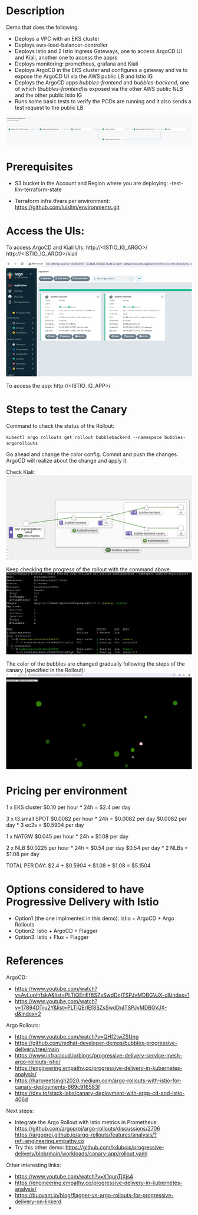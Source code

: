 # Description

Demo that does the following:
- Deploys a VPC with an EKS cluster
- Deploys aws-load-balancer-controller
- Deploys Istio and 2 Istio Ingress Gateways, one to access ArgoCD UI and Kiali, another one to access the app/s
- Deploys monitoring: prometheus, grafana and Kiali
- Deploys ArgoCD in the EKS cluster and configures a gateway and vs to expose the ArgoCD UI via the AWS public LB and Istio IG
- Deploys the ArgoCD apps *bubbles-frontend* and *bubbles-backend*, one of which (*bubbles-frontend*)is exposed via the other AWS public NLB and the other public Istio IG
- Runs some basic tests to verify the PODs are running and it also sends a test request to the public LB
  
![image workflow](./images/workflow.jpg)

# Prerequisites

- S3 bucket in the Account and Region where you are deploying: <environment>-test-llm-terraform-state
  
- Terraform infra.tfvars per environment: https://github.com/luisllm/environments.git


# Access the UIs:

To access ArgoCD and Kiali UIs:
http://<ISTIO_IG_ARGO>/
http://<ISTIO_IG_ARGO>/kiali

![image argocd](./images/argocd.jpg)

To access the app:
http://<ISTIO_IG_APP>/


# Steps to test the Canary

Command to check the status of the Rollout:
```
kubectl argo rollouts get rollout bubblebackend --namespace bubbles-argorollouts
```

Go ahead and change the color config. Commit and push the changes. ArgoCD will realize about the change and apply it:

Check Kiali:
![image kiali](./images/kiali.jpg)

Keep checking the progress of the rollout with the command above.
![image rollout](./images/rollout.jpg)

The color of the bubbles are changed gradually following the steps of the canary (specified in the Rollout):
![image app](./images/app.jpg)



# Pricing per environment

1 x EKS cluster
$0.10 per hour * 24h = $2.4 per day

3 x t3.small SPOT
$0.0082 per hour * 24h =  $0.0082 per day 
$0.0082 per day * 3 ec2s = $0.5904 per day

1 x NATGW
$0.045 per hour * 24h = $1.08 per day

2 x NLB 
$0.0225 per hour * 24h = $0.54 per day
$0.54 per day * 2 NLBs = $1.08 per day

TOTAL PER DAY: $2.4 + $0.5904 + $1.08 + $1.08 = $5.1504


# Options considered to have Progressive Delivery with Istio
- Option1 (the one implmented in this demo): Istio + ArgoCD + Argo Rollouts
- Option2: Istio + ArgoCD + Flagger
- Option3: Istio + Flux + Flagger


# References

ArgoCD:
- https://www.youtube.com/watch?v=AvLuplh1skA&list=PLTiQErIEf8SZsSwdDqITSPJvMDBGVJX-d&index=1
- https://www.youtube.com/watch?v=17894DTru2Y&list=PLTiQErIEf8SZsSwdDqITSPJvMDBGVJX-d&index=2

Argo Rollouts:
- https://www.youtube.com/watch?v=QHf2twZSUng
- https://github.com/redhat-developer-demos/bubbles-progressive-delivery/tree/main
- https://www.infracloud.io/blogs/progressive-delivery-service-mesh-argo-rollouts-istio/
- https://engineering.empathy.co/progressive-delivery-in-kubernetes-analysis/
- https://harpreetsingh2020.medium.com/argo-rollouts-with-istio-for-canary-deployments-669c916583f
- https://dev.to/stack-labs/canary-deployment-with-argo-cd-and-istio-406d

Next steps:
- Integrate the Argo Rollout with Istio metrics in Prometheus: 
  https://github.com/argoproj/argo-rollouts/discussions/2706
  https://argoproj.github.io/argo-rollouts/features/analysis/?ref=engineering.empathy.co
- Try this other demo:
  https://github.com/kdubois/progressive-delivery/blob/main/workloads/canary-app/rollout.yaml
   
Other interesting links:
- https://www.youtube.com/watch?v=X1qunTjXjs4
- https://engineering.empathy.co/progressive-delivery-in-kubernetes-analysis/
- https://buoyant.io/blog/flagger-vs-argo-rollouts-for-progressive-delivery-on-linkerd
- 



